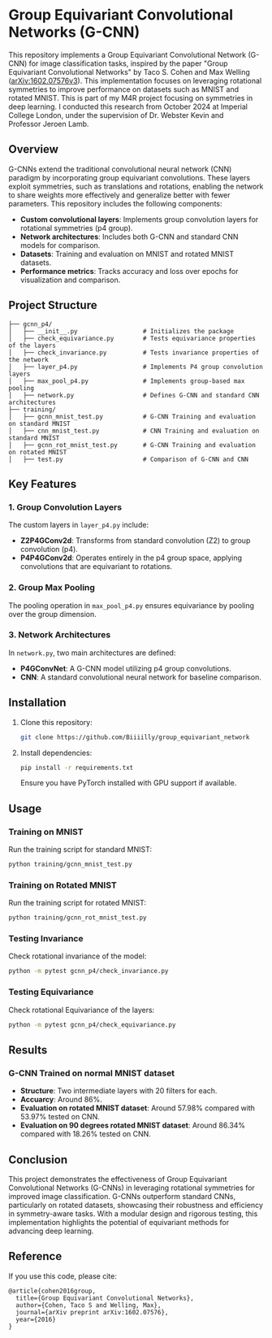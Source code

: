 # Group Equivariant Convolutional Networks (G-CNN)

This repository implements a Group Equivariant Convolutional Network (G-CNN) for image classification tasks, inspired by the paper "Group Equivariant Convolutional Networks" by Taco S. Cohen and Max Welling ([arXiv:1602.07576v3](https://arxiv.org/abs/1602.07576v3)). This implementation focuses on leveraging rotational symmetries to improve performance on datasets such as MNIST and rotated MNIST.
This is part of my M4R project focusing on symmetries in deep learning. I conducted this research from October 2024 at Imperial College London, under the supervision of Dr. Webster Kevin and Professor Jeroen Lamb.

## Overview
G-CNNs extend the traditional convolutional neural network (CNN) paradigm by incorporating group equivariant convolutions. These layers exploit symmetries, such as translations and rotations, enabling the network to share weights more effectively and generalize better with fewer parameters. This repository includes the following components:

- **Custom convolutional layers**: Implements group convolution layers for rotational symmetries (p4 group).
- **Network architectures**: Includes both G-CNN and standard CNN models for comparison.
- **Datasets**: Training and evaluation on MNIST and rotated MNIST datasets.
- **Performance metrics**: Tracks accuracy and loss over epochs for visualization and comparison.

## Project Structure

```
├── gcnn_p4/
│   ├── __init__.py                  # Initializes the package
│   ├── check_equivariance.py        # Tests equivariance properties of the layers
│   ├── check_invariance.py          # Tests invariance properties of the network
│   ├── layer_p4.py                  # Implements P4 group convolution layers
│   ├── max_pool_p4.py               # Implements group-based max pooling
│   ├── network.py                   # Defines G-CNN and standard CNN architectures
├── training/
│   ├── gcnn_mnist_test.py           # G-CNN Training and evaluation on standard MNIST
│   ├── cnn_mnist_test.py            # CNN Training and evaluation on standard MNIST
│   ├── gcnn_rot_mnist_test.py       # G-CNN Training and evaluation on rotated MNIST
│   ├── test.py                      # Comparison of G-CNN and CNN
```

## Key Features

### 1. Group Convolution Layers
The custom layers in `layer_p4.py` include:
- **Z2P4GConv2d**: Transforms from standard convolution (Z2) to group convolution (p4).
- **P4P4GConv2d**: Operates entirely in the p4 group space, applying convolutions that are equivariant to rotations.

### 2. Group Max Pooling
The pooling operation in `max_pool_p4.py` ensures equivariance by pooling over the group dimension.

### 3. Network Architectures
In `network.py`, two main architectures are defined:
- **P4GConvNet**: A G-CNN model utilizing p4 group convolutions.
- **CNN**: A standard convolutional neural network for baseline comparison.

## Installation
1. Clone this repository:
   ```bash
   git clone https://github.com/Biiiilly/group_equivariant_network
   ```
2. Install dependencies:
   ```bash
   pip install -r requirements.txt
   ```
   Ensure you have PyTorch installed with GPU support if available.

## Usage

### Training on MNIST
Run the training script for standard MNIST:
```bash
python training/gcnn_mnist_test.py
```

### Training on Rotated MNIST
Run the training script for rotated MNIST:
```bash
python training/gcnn_rot_mnist_test.py
```

### Testing Invariance
Check rotational invariance of the model:
```bash
python -m pytest gcnn_p4/check_invariance.py
```

### Testing Equivariance
Check rotational Equivariance of the layers:
```bash
python -m pytest gcnn_p4/check_equivariance.py
```

## Results
### G-CNN Trained on normal MNIST dataset
- **Structure**: Two intermediate layers with 20 filters for each.
- **Accuarcy**: Around 86%.
- **Evaluation on rotated MNIST dataset**: Around 57.98% compared with 53.97% tested on CNN.
- **Evaluation on 90 degrees rotated MNIST dataset**: Around 86.34% compared with 18.26% tested on CNN.

## Conclusion
This project demonstrates the effectiveness of Group Equivariant Convolutional Networks (G-CNNs) in leveraging rotational symmetries for improved image classification. G-CNNs outperform standard CNNs, particularly on rotated datasets, showcasing their robustness and efficiency in symmetry-aware tasks. With a modular design and rigorous testing, this implementation highlights the potential of equivariant methods for advancing deep learning.

## Reference
If you use this code, please cite:
```
@article{cohen2016group,
  title={Group Equivariant Convolutional Networks},
  author={Cohen, Taco S and Welling, Max},
  journal={arXiv preprint arXiv:1602.07576},
  year={2016}
}
```
